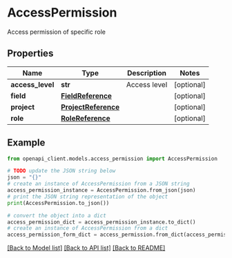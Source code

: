 # AccessPermission

Access permission of specific role

## Properties

Name | Type | Description | Notes
------------ | ------------- | ------------- | -------------
**access_level** | **str** | Access level | [optional] 
**field** | [**FieldReference**](FieldReference.md) |  | [optional] 
**project** | [**ProjectReference**](ProjectReference.md) |  | [optional] 
**role** | [**RoleReference**](RoleReference.md) |  | [optional] 

## Example

```python
from openapi_client.models.access_permission import AccessPermission

# TODO update the JSON string below
json = "{}"
# create an instance of AccessPermission from a JSON string
access_permission_instance = AccessPermission.from_json(json)
# print the JSON string representation of the object
print(AccessPermission.to_json())

# convert the object into a dict
access_permission_dict = access_permission_instance.to_dict()
# create an instance of AccessPermission from a dict
access_permission_form_dict = access_permission.from_dict(access_permission_dict)
```
[[Back to Model list]](../README.md#documentation-for-models) [[Back to API list]](../README.md#documentation-for-api-endpoints) [[Back to README]](../README.md)


